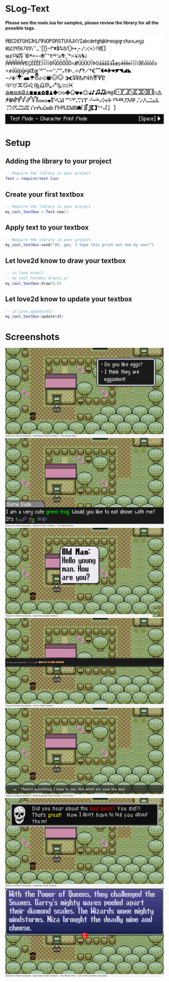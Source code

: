 # SLog-Text
**Please see the main.lua for samples, please review the library for all the possible tags.**

![Quick Demo of Examples](/screenshots/ex.gif?raw=true "Quick Demo of Examples")

# Setup
## Adding the library to your project
```lua
-- Require the library in your project
Text = require(text.lua)
```
## Create your first textbox
```lua
-- Require the library in your project
my_cool_textbox = Text.new()
```
## Apply text to your textbox
```lua
-- Require the library in your project
my_cool_textbox:send("Oh, gee, I hope this print out one by one!")
```
## Let love2d know to draw your textbox
```lua
-- in love.draw()
-- my_cool_textbox:draw(x,y)
my_cool_textbox:draw(0,0)
```
## Let love2d know to update your textbox
```lua
-- in love.update(dt)
my_cool_textbox:update(dt)
```


# Screenshots
![Example 1](/screenshots/1.gif?raw=true "Example of Library")
![Example 2](/screenshots/2.gif?raw=true "Example of Library")
![Example 3](/screenshots/3.png?raw=true "Example of Library")
![Example 4](/screenshots/4.png?raw=true "Example of Library")
![Example 5](/screenshots/5.gif?raw=true "Example of Library")
![Example 6](/screenshots/6.gif?raw=true "Example of Library")
![Example 7](/screenshots/7.gif?raw=true "Example of Library")